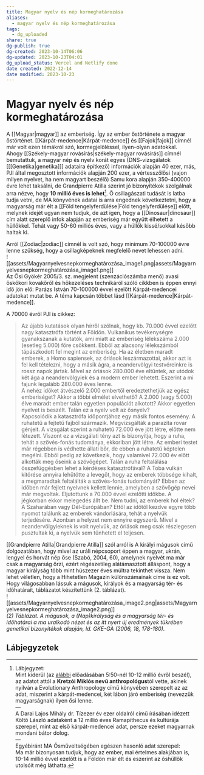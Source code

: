 ```yaml
---
title: Magyar nyelv és nép kormeghatározása
aliases:
  - magyar nyelv és nép kormeghatározása
tags:
  - dg_uploaded
share: true
dg-publish: true
dg-created: 2023-10-14T06:06
dg-updated: 2023-10-23T04:01
dg_upload_status: Vercel and Netlify done
date created: 2022-12-14
date modified: 2023-10-23
---
```


# Magyar nyelv és nép kormeghatározása

A [[Magyar\|magyar]] az emberiség. Így az ember őstörténete a magyar őstörténet. [[Kárpát-medence\|Kárpát-medence]] és [[Fajok\|fajok]] címnél már volt ezen témákról szó, kormegjelöléssel, ilyen-olyan adatokkal.  
Ahogy [[Székely-magyar rovásírás\|székely-magyar rovásírás]] címnél bemutattuk, a magyar nép és nyelv korát egyes (DNS-vizsgálatok \[[[Genetika\|genetika]]\] adataira építkező) információk alapján 40 ezer, más, PJI által megosztott információk alapján 200 ezer, a vértesszőlősi (vajon milyen nyelvet, ha nem magyart beszélő) Samu kora alapján 350-400000 évre lehet taksálni, de Grandpierre Atilla szerint jó bizonyítékok szolgálnak arra nézve, hogy **10 millió éves is lehet**[^1]. Ő csillagászati tudását is latba tudja vetni, de MA könyvének adatai is arra engednek következtetni, hogy a magyarság már élt a [[Föld tengelyferdülése\|Föld tengelyferdülése]] előtt, melynek idejét ugyan nem tudjuk, de azt igen, hogy a [[Dinosaur\|dinosaur]] cím alatt szereplő infok alapján az emberiség már együtt élhetett a hüllőkkel. Tehát vagy 50-60 milliós éves, vagy a hüllők kissé/sokkal később haltak ki.  

Arról [[Zodiac\|zodiac]] címnél is volt szó, hogy minimum 70-100000 évre lenne szükség, hogy a csillagképeknek megfelelő nevet lehessen adni.  
![[assets/Magyarnyelvesnepkormeghatározása_image1.png\|assets/Magyarnyelvesnepkormeghatározása_image1.png]]  
Az Ősi Gyökér 2005/3. sz. megjelent (szenzációszámba menő) avasi őskőkori kovakőről és hőkezeléses technikáról szóló cikkben is éppen ennyi idő jön elő: Parázs István 70-100000 évvel ezelőtt Kárpát-medencei adatokat mutat be. A téma kapcsán többet lásd [[Kárpát-medence\|Kárpát-medence]].  

A 70000 évről PJI is cikkez:  
> Az újabb kutatások olyan hírről szólnak, hogy kb. 70.000 évvel ezelőtt nagy katasztrófa történt a Földön. Vulkanikus tevékenységre gyanakszanak a kutatók, ami miatt az emberiség lélekszáma 2.000 (esetleg 5.000) főre csökkent. Ebből az alacsony lélekszámból tápászkodott fel megint az emberiség. Ha az életben maradt emberek, a Homo sapiensek, az óriások leszármazottai, akkor azt is fel kell tételezni, hogy a másik ágra, a neandervölgyi testvéreinkre is rossz napok jártak. Mivel az óriások 280.000 éve eltűntek, az utódok két ága a neandervölgyiek és a modern ember lehetett. Eszerint a mi fajunk legalább 280.000 éves lenne.  
> A nehéz időket átvészelő 2.000 embertől eredeztethetjük az egész emberiséget? Akkor a többi elmélet elvethető? A 2.000 (vagy 5.000) élve maradt ember talán egyetlen populációt alkotott? Akkor egyetlen nyelvet is beszélt. Talán ez a nyelv volt az ősnyelv?  
> Kapcsolódik a katasztrófa időpontjához egy másik fontos esemény. A ruhatetű a fejtetű fajból származik. Megvizsgálták a parazita rovar génjeit. A vizsgálat szerint a ruhatetű 72.000 éve jött létre, előtte nem létezett. Viszont ez a vizsgálati tény azt is bizonyítja, hogy a ruha, tehát a szövés-fonás tudománya, ekkoriban jött létre. Az emberi testet már régebben is védhette állati bőr, de ebben a ruhatetű képtelen megélni. Ebből pedig az következik, hogy valamivel 72.000 év előtt alkották meg őseink a szövőgépet. Talán a ruha feltalálása összefüggésben lehet a kérdéses katasztrófával? A Toba vulkán kitörése annyira lehűtötte a levegőt, hogy az emberek többsége kihalt, a megmaradtak feltalálták a szövés-fonás tudományát? Ebben az időben már fejlett nyelvnek kellett lennie, amelyben a szövőgép nevei már megvoltak. Eljutottunk a 70.000 évvel ezelőtti időkbe. A jégkorban ekkor melegedés állt be. Nem tudni, az emberek hol éltek? A Szaharában vagy Dél-Európában? Ettől az időtől kezdve egyre több nyomot találunk az emberek vándorlására, tehát a nyelvük terjedésére. Azonban a helyzet nem ennyire egyszerű. Mivel a neandervölgyieknek is volt nyelvük, az óriások meg csak részlegesen pusztultak ki, a nyelvük sem tűnhetett el teljesen.  

[[Grandpierre Atilla\|Grandpierre Atilla]] szól arról is A királyi mágusok című dolgozatában, hogy mivel az uráli népcsoport éppen a magyar, ukrán, lengyel és horvát nép őse (Szabó, 2004, 60), amelynek nyelvét ma már csak a magyarság őrzi, ezért régészetileg alátámasztott álláspont, hogy a magyar királyság több mint húszezer éves múltra tekinthet vissza. Nem lehet véletlen, hogy a Hihetetlen Magazin különszámainak címe is ez volt.  
Hogy világosabban lássuk a mágusok, királyok és a magyarság tér- és időhatárait, táblázatot készítettünk (2. táblázat).  
![[assets/Magyarnyelvesnepkormeghatározása_image2.png\|assets/Magyarnyelvesnepkormeghatározása_image2.png]]  
*(2) Táblázat. A mágusok, a (Nap)királyság és a magyarság tér- és időhatárai a ma uralkodó nézet és az itt nyert új eredmények tükrében genetikai bizonyítékok alapján, ld. GKE-GA (2006, 18, 178-180).*  

## Lábjegyzetek

[^1]: Lábjegyzet:  
Mint kiderül (az [alábbi](https://youtu.be/CZwvyvBjM3o) előadásában 5:50-nél 10-12 millió évről beszél), az adatot attól a **Kretzói Miklós nevű anthropológus**tól vette, akinek nyilván a Evolutionary Anthropology című könyvében szerepelt az az adat, miszerint a kárpát-medencei, két lábon járó emberiség (nevezzük magyarságnak) ilyen ősi lenne.  
—  
A Darai Lajos Mihály dr. Tízezer év ezer oldalról című írásában idézett Költő László adataként a 12 millió éves Ramapithecus és kultúrája szerepel, mint az első kárpát-medencei adat, persze ezeket magyarnak mondani bátor dolog.  
—  
Egyébiránt MA Ősműveltségében egészen hasonló adat szerepel:  
Ma már bizonyosan tudjuk, hogy az ember, mai értelmes alakjában is, 10-14 millió évvel ezelőtt is a Földön már élt és eszerint az őshüllők utolsóit még láthatta.  